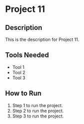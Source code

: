 # Project 11

## Description

This is the description for Project 11.

## Tools Needed

- Tool 1
- Tool 2
- Tool 3

## How to Run

1. Step 1 to run the project.
2. Step 2 to run the project.
3. Step 3 to run the project.
